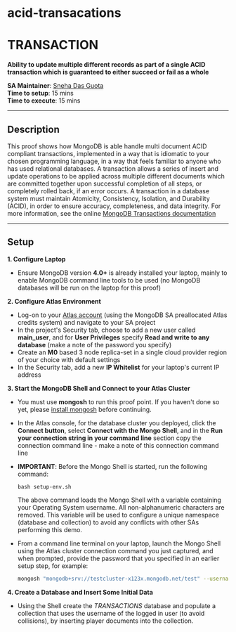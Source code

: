 # acid-transacations
# TRANSACTION

__Ability to update multiple different records as part of a single ACID transaction which is guaranteed to either succeed or fail as a whole__

__SA Maintainer__: [Sneha Das Guota](mailto:sneha.dasgupta@mongodb.com) <br/>
__Time to setup__: 15 mins <br/>
__Time to execute__: 15 mins <br/>


---
## Description

This proof shows how MongoDB is able handle multi document ACID compliant transactions, implemented in a way that is idiomatic to your chosen programming language, in a way that feels familiar to anyone who has used relational databases. A transaction allows a series of insert and update operations to be applied across multiple different documents which are committed together upon successful completion of all steps, or completely rolled back, if an error occurs. A transaction in a database system must maintain Atomicity, Consistency, Isolation, and Durability (ACID), in order to ensure accuracy, completeness, and data integrity. For more information, see the online [MongoDB Transactions documentation](https://docs.mongodb.com/manual/core/transactions/)

---
## Setup
__1. Configure Laptop__
* Ensure MongoDB version __4.0+__ is already installed your laptop, mainly to enable MongoDB command line tools to be used (no MongoDB databases will be run on the laptop for this proof)

__2. Configure Atlas Environment__
* Log-on to your [Atlas account](http://cloud.mongodb.com) (using the MongoDB SA preallocated Atlas credits system) and navigate to your SA project
* In the project's Security tab, choose to add a new user called __main_user__, and for __User Privileges__ specify __Read and write to any database__ (make a note of the password you specify)
* Create an __M0__ based 3 node replica-set in a single cloud provider region of your choice with default settings
* In the Security tab, add a new __IP Whitelist__ for your laptop's current IP address

__3. Start the MongoDB Shell and Connect to your Atlas Cluster__
* You must use **mongosh** to run this proof point. If you haven't done so yet, please [install mongosh](https://docs.mongodb.com/mongodb-shell/install/) before continuing.
* In the Atlas console, for the database cluster you deployed, click the __Connect button__, select __Connect with the Mongo Shell__, and in the __Run your connection string in your command line__ section copy the connection command line - make a note of this connection command line
* __IMPORTANT__: Before the Mongo Shell is started, run the following command:

  `bash setup-env.sh`
  
  The above command loads the Mongo Shell with a variable containing your Operating System username.  All non-alphanumeric characters are removed.  This variable will be used to configure a unique namespace (database and collection) to avoid any conflicts with other SAs performing this demo.

* From a command line terminal on your laptop, launch the Mongo Shell using the Atlas cluster connection command you just captured, and when prompted, provide the password that you specified in an earlier setup step, for example:
  ```bash
  mongosh "mongodb+srv://testcluster-x123x.mongodb.net/test" --username main_user 
  ```

__4. Create a Database and Insert Some Initial Data__
* Using the Shell create the _TRANSACTIONS_ database and populate a collection that uses the username of the logged in user (to avoid collisions), by inserting player documents into the collection.
  